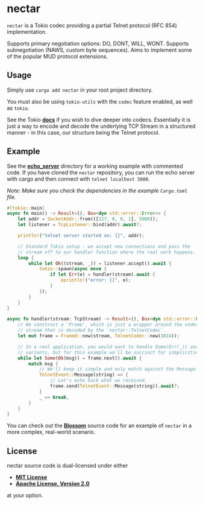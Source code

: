 # nectar

`nectar` is a Tokio codec providing a partial Telnet protocol (RFC 854)
implementation.

Supports primary negotiation options: DO, DONT, WILL, WONT. Supports
subnegotiation (NAWS, custom byte sequences). Aims to implement some of the
popular MUD protocol extensions.

## Usage

Simply use ```cargo add nectar``` in your root project directory.

You must also be using `tokio-utils` with the  `codec` feature enabled, as well as
`tokio`.

See the Tokio
**[docs](https://docs.rs/tokio-util/latest/tokio_util/codec/struct.Framed.html)**
if you wish to dive deeper into codecs. Essentially it is just a way to encode
and decode the underlying TCP Stream in a structured manner - in this case, our
structure being the Telnet protocol.

## Example

See the **[echo_server](/examples/echo_server)** directory for a working example
with commented code. If you have cloned the `nectar` repository,  you can run
the echo server with cargo and then connect with `telnet localhost 5000`.

*Note: Make sure you check the dependencies in the example `Cargo.toml` file.*

```rust
#[tokio::main]
async fn main() -> Result<(), Box<dyn std::error::Error>> {
    let addr = SocketAddr::from(([127, 0, 0, 1], 5000));
    let listener = TcpListener::bind(addr).await?;

    println!("telnet server started on: {}", addr);

    // Standard Tokio setup - we accept new connections and pass the
    // stream off to our handler function where the real work happens.
    loop {
        while let Ok((stream, _)) = listener.accept().await {
            tokio::spawn(async move {
                if let Err(e) = handler(stream).await {
                    eprintln!("error: {}", e);
                }
            });
        }
    }
}

async fn handler(stream: TcpStream) -> Result<(), Box<dyn std::error::Error>> {
    // We construct a 'Frame', which is just a wrapper around the underlying
    // stream that is decoded by the `nectar::TelnetCodec`.
    let mut frame = Framed::new(stream, TelnetCodec::new(1024));

    // In a real application, you would want to handle Some(Err(_)) and None
    // variants, but for this example we'll be succinct for simplicities sake.
    while let Some(Ok(msg)) = frame.next().await {
        match msg {
            // We'll keep it simple and only match against the Message event.
            TelnetEvent::Message(string) => {
                // Let's echo back what we received.
                frame.send(TelnetEvent::Message(string)).await?;
            }
            _ => break,
        }
    }
}
```

You can check out the **[Blossom](https://github.com/robertwayne/blossom)**
source code for an example of `nectar` in a more complex, real-world scenario.

## License

nectar source code is dual-licensed under either

- **[MIT License](/docs/LICENSE-MIT)**
- **[Apache License, Version 2.0](/docs/LICENSE-APACHE)**

at your option.
